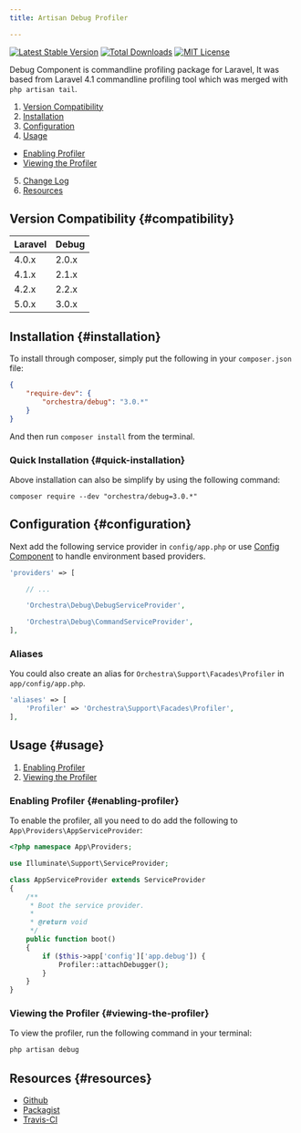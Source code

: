 ```yaml
---
title: Artisan Debug Profiler

---
```


[![Latest Stable Version](https://img.shields.io/github/release/orchestral/debug.svg?style=flat)](https://packagist.org/packages/orchestra/debug)
[![Total Downloads](https://img.shields.io/packagist/dt/orchestra/debug.svg?style=flat)](https://packagist.org/packages/orchestra/debug)
[![MIT License](https://img.shields.io/packagist/l/orchestra/debug.svg?style=flat)](https://packagist.org/packages/orchestra/debug)

Debug Component is commandline profiling package for Laravel, It was based from Laravel 4.1 commandline profiling tool which was merged with `php artisan tail`.

1. [Version Compatibility](#compatibility)
2. [Installation](#installation)
3. [Configuration](#configuration)
4. [Usage](#usage)
  - [Enabling Profiler](#enabling-profiler)
  - [Viewing the Profiler](#viewing-the-profiler)
5. [Change Log]({doc-url}/components/debug/changes#v3-0)
6. [Resources](#resources)

## Version Compatibility {#compatibility}

Laravel    | Debug
:----------|:----------
 4.0.x     | 2.0.x
 4.1.x     | 2.1.x
 4.2.x     | 2.2.x
 5.0.x     | 3.0.x

## Installation {#installation}

To install through composer, simply put the following in your `composer.json` file:

```json
{
    "require-dev": {
        "orchestra/debug": "3.0.*"
    }
}
```

And then run `composer install` from the terminal.

### Quick Installation {#quick-installation}

Above installation can also be simplify by using the following command:

    composer require --dev "orchestra/debug=3.0.*"

## Configuration {#configuration}

Next add the following service provider in `config/app.php` or use [Config Component]({doc-url}/components/config) to handle environment based providers.

```php
'providers' => [

    // ...

    'Orchestra\Debug\DebugServiceProvider',

    'Orchestra\Debug\CommandServiceProvider',
],
```

### Aliases

You could also create an alias for `Orchestra\Support\Facades\Profiler` in `app/config/app.php`.

```php
'aliases' => [
    'Profiler' => 'Orchestra\Support\Facades\Profiler',
],
```

## Usage {#usage}

1. [Enabling Profiler](#enabling-profiler)
2. [Viewing the Profiler](#viewing-the-profiler)

### Enabling Profiler {#enabling-profiler}

To enable the profiler, all you need to do add the following to `App\Providers\AppServiceProvider`:

```php
<?php namespace App\Providers;

use Illuminate\Support\ServiceProvider;

class AppServiceProvider extends ServiceProvider
{
    /**
     * Boot the service provider.
     *
     * @return void
     */
    public function boot()
    {
        if ($this->app['config']['app.debug']) {
            Profiler::attachDebugger();
        }
    }
}
```

### Viewing the Profiler {#viewing-the-profiler}

To view the profiler, run the following command in your terminal:

```bash
php artisan debug
```

## Resources {#resources}

* [Github](https://github.com/orchestral/debug)
* [Packagist](https://packagist.org/packages/orchestra/debug)
* [Travis-CI](https://travis-ci.org/orchestral/debug)
